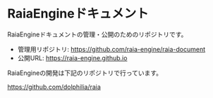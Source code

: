 # RaiaEngineドキュメント

RaiaEngineドキュメントの管理・公開のためのリポジトリです。

- 管理用リポジトリ: https://github.com/raia-engine/raia-document
- 公開URL: https://raia-engine.github.io

RaiaEngineの開発は下記のリポジトリで行っています。

https://github.com/dolphilia/raia
